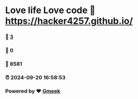 # Love life Love code :link: https://hacker4257.github.io/ 
### :page_facing_up: [3](https://hacker4257.github.io//tag.html) 
### :speech_balloon: 0 
### :hibiscus: 8581 
### :alarm_clock: 2024-09-20 16:58:53 
### Powered by :heart: [Gmeek](https://github.com/Meekdai/Gmeek)
